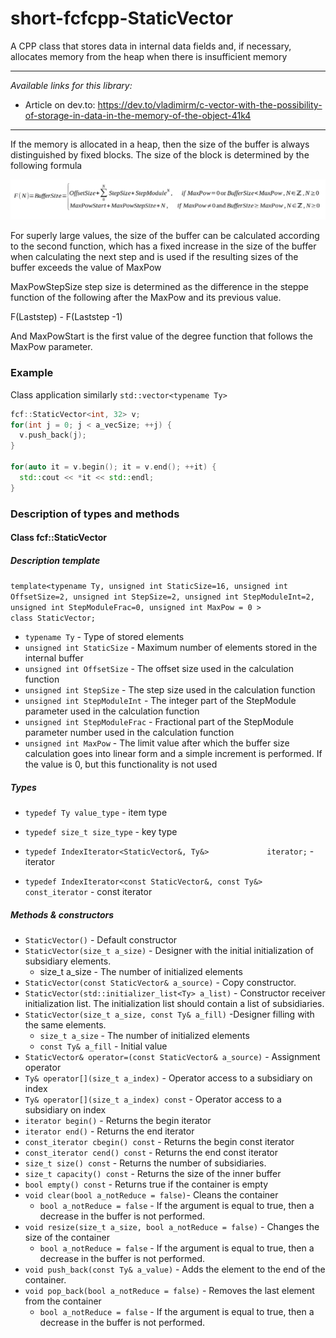 # short-fcfcpp-StaticVector
A CPP class that stores data in internal data fields and, if necessary, allocates memory from the heap when there is insufficient memory

---
*Available links for this library:*
* Article on dev.to: https://dev.to/vladimirm/c-vector-with-the-possibility-of-storage-in-data-in-the-memory-of-the-object-41k4
---


If the memory is allocated in a heap, then the size of the buffer is always distinguished by fixed blocks. The size of the block is determined by the following formula

<img src="https://github.com/fcf-framework/short-fcfcpp-StaticVector/blob/main/README-sources/heap-func.png?raw=true"/>

For superly large values, the size of the buffer can be calculated according to the second function, which has a fixed increase in the size of the buffer when calculating the next step and is used if the resulting sizes of the buffer exceeds the value of MaxPow

MaxPowStepSize step size is determined as the difference in the steppe function of the following after the MaxPow and its previous value.

F(Laststep) - F(Laststep -1)

And MaxPowStart is the first value of the degree function that follows the MaxPow parameter.


### Example

Class application similarly `std::vector<typename Ty>`

```c++
fcf::StaticVector<int, 32> v; 
for(int j = 0; j < a_vecSize; ++j) {
  v.push_back(j); 
} 

for(auto it = v.begin(); it = v.end(); ++it) { 
  std::cout << *it << std::endl;
} 
```


### Description of types and methods

#### Class fcf::StaticVector

##### Description template
`template<typename Ty, unsigned int StaticSize=16, unsigned int OffsetSize=2, unsigned int StepSize=2, unsigned int StepModuleInt=2, unsigned int StepModuleFrac=0, unsigned int MaxPow = 0 >`<br>
`class StaticVector;`


* `typename Ty` - Type of stored elements
* `unsigned int StaticSize` - Maximum number of elements stored in the internal buffer
* `unsigned int OffsetSize` - The offset size used in the calculation function
* `unsigned int StepSize` - The step size used in the calculation function
* `unsigned int StepModuleInt` - The integer part of the StepModule parameter used in the calculation function
* `unsigned int StepModuleFrac` - Fractional part of the StepModule parameter number used in the calculation function
* `unsigned int MaxPow` - The limit value after which the buffer size calculation goes into linear form and a simple increment is performed. If the value is 0, but this functionality is not used


##### Types

* `typedef Ty value_type` - item type
* `typedef size_t size_type` - key type
* `typedef IndexIterator<StaticVector&, Ty&>             iterator;` - iterator

* `typedef IndexIterator<const StaticVector&, const Ty&> const_iterator` - const iterator

##### Methods & constructors

* `StaticVector()` - Default constructor
*  `StaticVector(size_t a_size)` - Designer with the initial initialization of subsidiary elements.
	* size_t a_size - The number of initialized elements
* `StaticVector(const StaticVector& a_source)` - Copy constructor.
* `StaticVector(std::initializer_list<Ty> a_list)` - Constructor receiver initialization list. The initialization list should contain a list of subsidiaries.
* `StaticVector(size_t a_size, const Ty& a_fill)` -Designer filling with the same elements. 
	* `size_t a_size` - The number of initialized elements
	* `const Ty& a_fill` - Initial value
* `StaticVector& operator=(const StaticVector& a_source)` - Assignment operator
* `Ty& operator[](size_t a_index)` - Operator access to a subsidiary on index
* `Ty& operator[](size_t a_index) const` - Operator access to a subsidiary on index
* `iterator begin()` - Returns the begin iterator
* `iterator end()` - Returns the end iterator
* `const_iterator cbegin() const` - Returns the begin const iterator
* `const_iterator cend() const` - Returns the end const iterator
* `size_t size() const` - Returns the number of subsidiaries.
* `size_t capacity() const` - Returns the size of the inner buffer
* `bool empty() const` - Returns true if the container is empty
* `void clear(bool a_notReduce = false)`- Cleans the container
	* `bool a_notReduce = false` - If the argument is equal to true, then a decrease in the buffer is not performed.
* `void resize(size_t a_size, bool a_notReduce = false)` - Changes the size of the container
	* `bool a_notReduce = false` - If the argument is equal to true, then a decrease in the buffer is not performed.
* `void push_back(const Ty& a_value)` - Adds the element to the end of the container.
* `void pop_back(bool a_notReduce = false)` - Removes the last element from the container
	* `bool a_notReduce = false` - If the argument is equal to true, then a decrease in the buffer is not performed.
